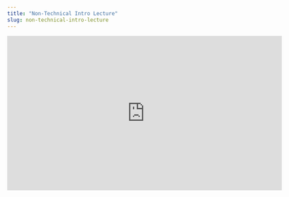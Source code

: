 ```yaml
---
title: "Non-Technical Intro Lecture"
slug: non-technical-intro-lecture
---
```


<embed src="https://s3.amazonaws.com/mgwu-misc/MS-17/Slides/Algorithm+Analysis.pdf" width="640" height="360" type='application/pdf'>


